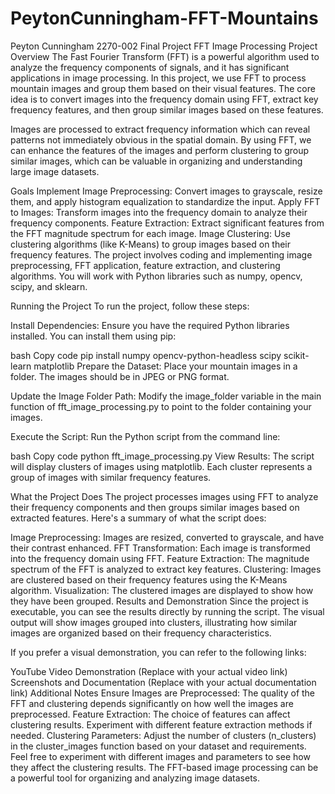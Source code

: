 # PeytonCunningham-FFT-Mountains
Peyton Cunningham 2270-002 Final Project
FFT Image Processing Project
Overview
The Fast Fourier Transform (FFT) is a powerful algorithm used to analyze the frequency components of signals, and it has significant applications in image processing. In this project, we use FFT to process mountain images and group them based on their visual features. The core idea is to convert images into the frequency domain using FFT, extract key frequency features, and then group similar images based on these features.

Images are processed to extract frequency information which can reveal patterns not immediately obvious in the spatial domain. By using FFT, we can enhance the features of the images and perform clustering to group similar images, which can be valuable in organizing and understanding large image datasets.

Goals
Implement Image Preprocessing: Convert images to grayscale, resize them, and apply histogram equalization to standardize the input.
Apply FFT to Images: Transform images into the frequency domain to analyze their frequency components.
Feature Extraction: Extract significant features from the FFT magnitude spectrum for each image.
Image Clustering: Use clustering algorithms (like K-Means) to group images based on their frequency features.
The project involves coding and implementing image preprocessing, FFT application, feature extraction, and clustering algorithms. You will work with Python libraries such as numpy, opencv, scipy, and sklearn.

Running the Project
To run the project, follow these steps:

Install Dependencies:
Ensure you have the required Python libraries installed. You can install them using pip:

bash
Copy code
pip install numpy opencv-python-headless scipy scikit-learn matplotlib
Prepare the Dataset:
Place your mountain images in a folder. The images should be in JPEG or PNG format.

Update the Image Folder Path:
Modify the image_folder variable in the main function of fft_image_processing.py to point to the folder containing your images.

Execute the Script:
Run the Python script from the command line:

bash
Copy code
python fft_image_processing.py
View Results:
The script will display clusters of images using matplotlib. Each cluster represents a group of images with similar frequency features.

What the Project Does
The project processes images using FFT to analyze their frequency components and then groups similar images based on extracted features. Here's a summary of what the script does:

Image Preprocessing: Images are resized, converted to grayscale, and have their contrast enhanced.
FFT Transformation: Each image is transformed into the frequency domain using FFT.
Feature Extraction: The magnitude spectrum of the FFT is analyzed to extract key features.
Clustering: Images are clustered based on their frequency features using the K-Means algorithm.
Visualization: The clustered images are displayed to show how they have been grouped.
Results and Demonstration
Since the project is executable, you can see the results directly by running the script. The visual output will show images grouped into clusters, illustrating how similar images are organized based on their frequency characteristics.

If you prefer a visual demonstration, you can refer to the following links:

YouTube Video Demonstration (Replace with your actual video link)
Screenshots and Documentation (Replace with your actual documentation link)
Additional Notes
Ensure Images are Preprocessed: The quality of the FFT and clustering depends significantly on how well the images are preprocessed.
Feature Extraction: The choice of features can affect clustering results. Experiment with different feature extraction methods if needed.
Clustering Parameters: Adjust the number of clusters (n_clusters) in the cluster_images function based on your dataset and requirements.
Feel free to experiment with different images and parameters to see how they affect the clustering results. The FFT-based image processing can be a powerful tool for organizing and analyzing image datasets.

